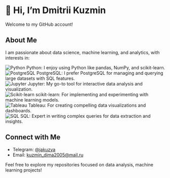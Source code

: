 # 👋 Hi, I’m Dmitrii Kuzmin  
Welcome to my GitHub account!

## About Me  
I am passionate about data science, machine learning, and analytics, with interests in:

![Python](https://img.shields.io/badge/-Python-3776AB?style=flat-square&logo=python&logoColor=white) Python: I enjoy using Python like pandas, NumPy, and scikit-learn.  
![PostgreSQL](https://img.shields.io/badge/-PostgreSQL-336791?style=flat-square&logo=postgresql&logoColor=white) PostgreSQL: I prefer PostgreSQL for managing and querying large datasets with SQL features.  
![Jupyter](https://img.shields.io/badge/-Jupyter-F37626?style=flat-square&logo=jupyter&logoColor=white) Jupyter: My go-to tool for interactive data analysis and visualization.  
![Scikit-learn](https://img.shields.io/badge/-Scikit--Learn-F7931E?style=flat-square&logo=scikit-learn&logoColor=white) scikit-learn: For implementing and experimenting with machine learning models.  
![Tableau](https://img.shields.io/badge/-Tableau-E97627?style=flat-square&logo=tableau&logoColor=white) Tableau: For creating compelling data visualizations and dashboards.  
![SQL](https://img.shields.io/badge/-SQL-FF0000?style=flat-square&logo=mysql&logoColor=white) SQL: Expert in writing complex queries for data extraction and insights.  

## Connect with Me  

- Telegram: [@jakuzya](https://t.me/jakuzya)  
- Email: kuzmin_dima2005@mail.ru

Feel free to explore my repositories focused on data analysis, machine learning projects!

